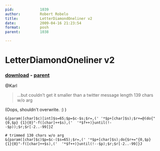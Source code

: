 ```yaml
---
pid:            1039
author:         Robert Robelo
title:          LetterDiamondOneliner v2
date:           2009-04-16 21:23:54
format:         posh
parent:         1038

---
```


# LetterDiamondOneliner v2

### [download](//scripts/1039.ps1) - [parent](//scripts/1038.md)

@Karl
> ...but couldn't get it smaller than a twitter message length
139 chars w/o arg

(Oops, shouldn't overwrite. :) )

```posh
&{param([char]$c)[int]$s=65;$p=$c-$s;$r=,(' '*$p+[char]$s);$r+=@(do{"{0,$p} {1}{0}"-f([char]++$s),('  '*$f++)}until(!--$p));$r;$r[-2..-99]}Z

# trimmed 130 chars w/o arg
&{param([char]$c)$p=$c-($s=65);$r=,(' '*$p+[char]$s);do{$r+="{0,$p} {1}{0}"-f([char]++$s),('  '*$f++)}until(!--$p);$r;$r[-2..-99]}J
```
